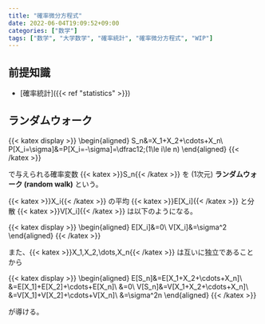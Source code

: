 ```yaml
---
title: "確率微分方程式"
date: 2022-06-04T19:09:52+09:00
categories: ["数学"]
tags: ["数学", "大学数学", "確率統計", "確率微分方程式", "WIP"]
---
```


## 前提知識

- [確率統計]({{< ref "statistics" >}})

## ランダムウォーク

{{< katex display >}}
\begin{aligned}
S_n&=X_1+X_2+\cdots+X_n\\
P[X_i=\sigma]&=P[X_i=-\sigma]=\dfrac12\;(1\le i\le n)
\end{aligned}
{{< /katex >}}

で与えられる確率変数 {{< katex >}}S_n{{< /katex >}} を (1次元) **ランダムウォーク (random walk)** という。

{{< katex >}}X_i{{< /katex >}} の平均 {{< katex >}}E[X_i]{{< /katex >}} と分散 {{< katex >}}V[X_i]{{< /katex >}} は以下のようになる。

{{< katex display >}}
\begin{aligned}
E[X_i]&=0\\
V[X_i]&=\sigma^2
\end{aligned}
{{< /katex >}}

また、{{< katex >}}X_1,X_2,\dots,X_n{{< /katex >}} は互いに独立であることから

{{< katex display >}}
\begin{aligned}
E[S_n]&=E[X_1+X_2+\cdots+X_n]\\
&=E[X_1]+E[X_2]+\cdots+E[X_n]\\
&=0\\
V[S_n]&=V[X_1+X_2+\cdots+X_n]\\
&=V[X_1]+V[X_2]+\cdots+V[X_n]\\
&=\sigma^2n
\end{aligned}
{{< /katex >}}

が導ける。
